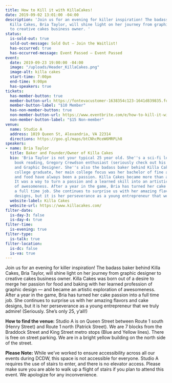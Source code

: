```yaml
---
title: How to Kill it with KillaCakes!
date: 2019-09-02 13:01:00 -04:00
description: 'Join us for an evening for killer inspiration! The badass baker behind
  Killa Cakes, Bria Taylor, will shine light on her journey from graphic designer
  to creative cakes business owner. '
status:
  is-sold-out: true
  sold-out-message: Sold Out — Join the Waitlist!
  has-occurred: true
  has-occurred-message: Event Passed — Event Passed
event:
  date: 2019-09-23 19:00:00 -04:00
  image: "/uploads/Header_KillaCakes.png"
  image-alt: killa cakes
  start-time: 7:00pm
  end-time: 9:00pm
  has-speakers: true
tickets:
  has-member-button: true
  member-button-url: https://fontevacustomer-1638354c123-1641d839835.force.com/services/oauth2/authorize?client_id=3MVG9nthuDc9owbcOq7_07W.HriOQQPWTbMkrpOla.ajDQlTHf4_uby_mhwylcX.mJBU2O2SppTiZMS0J_HJd&response_type=code&redirect_uri=https://ikit.aiga.org/ikit_national_util/ikit-national-util-sso-redirect/&state=https%3A%2F%2Fdc.aiga.org%2Fevent%2Fdcdw-how-to-kill-it-with-killacakes%2F%3Fredirect_source%3Deventbrite_register
  member-button-label: "$10 Member"
  has-non-member-button: true
  non-member-button-url: https://www.eventbrite.com/e/how-to-kill-it-with-killacakes-tickets-71289856881
  non-member-button-label: "$15 Non-member"
venue:
  name: Studio A
  address: 1019 Queen St, Alexandria, VA 22314
  directions: https://goo.gl/maps/btCNhcMceW6MRPLh8
speakers:
- name: Bria Taylor
  title: Baker and Founder/Owner of Killa Cakes
  bio: 'Bria Taylor is not your typical 25 year old. She''s a sci-fi loving, comic
    book reading, Gregory Crewdson enthusiast (seriously check out his photography),
    and Graphic Designer. She''s also the badass baker behind Killa Cakes. As a recent
    college graduate, her main college focus was her bachelor of fine arts, but cooking
    and food have always been a passion. Killa Cakes became more than a business idea.
    It was a way to turn a passion and a learned skill into an artistic exploration
    of awesomeness. After a year in the game, Bria has turned her cake passion into
    a full time job. She continues to surprise us with her amazing flavors and cake
    designs, but it is her perseverance as a young entrepreneur that we truly admire! '
  website-label: Killa Cakes
  website-url: https://www.killacakes.com/
filter-date:
  is-day-3: false
  is-day-4: true
filter-time:
  is-evening: true
filter-type:
  is-talk: true
filter-location:
  is-dc: false
  is-va: true
---
```


Join us for an evening for killer inspiration! The badass baker behind Killa Cakes, Bria Taylor, will shine light on her journey from graphic designer to creative cakes business owner. Killa Cakes was born out of a desire to merge her passion for food and baking with her learned profession of graphic design — and became an artistic exploration of awesomeness. After a year in the game, Bria has turned her cake passion into a full time job. She continues to surprise us with her amazing flavors and cake designs, but it is her perseverance as a young entrepreneur that we truly admire! (Seriously. She’s only 25, y’all!)

**How to find the venue:**
Studio A is on Queen Street between Route 1 south (Henry Street) and Route 1 north (Patrick Street). We are 7 blocks from the Braddock Street and King Street metro stops (Blue and Yellow lines). There is free on street parking. We are in a bright yellow building on the north side of the street. 

**Please Note:** While we’ve worked to ensure accessibility across all our events during DCDW, this space is not accessible for everyone. Studio A requires the use of stairs to enter, and there is no elevator access. Please make sure you are able to walk up a flight of stairs if you plan to attend this event. We apologize for any inconvenience.
